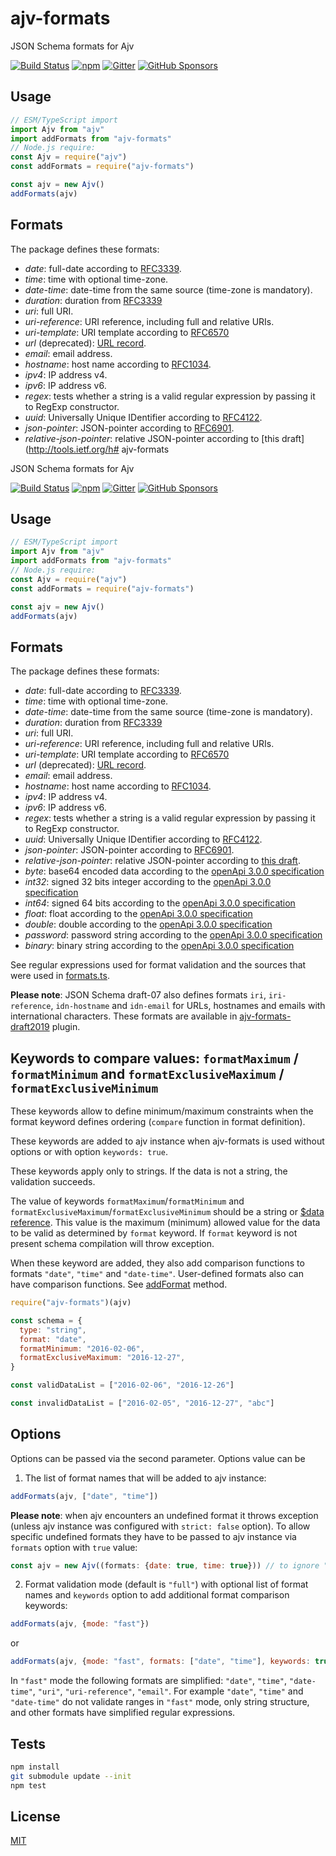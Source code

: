 # ajv-formats

JSON Schema formats for Ajv

[![Build Status](https://travis-ci.org/ajv-validator/ajv-formats.svg?branch=master)](https://travis-ci.org/ajv-validator/ajv-formats)
[![npm](https://img.shields.io/npm/v/ajv-formats.svg)](https://www.npmjs.com/package/ajv-formats)
[![Gitter](https://img.shields.io/gitter/room/ajv-validator/ajv.svg)](https://gitter.im/ajv-validator/ajv)
[![GitHub Sponsors](https://img.shields.io/badge/$-sponsors-brightgreen)](https://github.com/sponsors/epoberezkin)

## Usage

```javascript
// ESM/TypeScript import
import Ajv from "ajv"
import addFormats from "ajv-formats"
// Node.js require:
const Ajv = require("ajv")
const addFormats = require("ajv-formats")

const ajv = new Ajv()
addFormats(ajv)
```

## Formats

The package defines these formats:

- _date_: full-date according to [RFC3339](http://tools.ietf.org/html/rfc3339#section-5.6).
- _time_: time with optional time-zone.
- _date-time_: date-time from the same source (time-zone is mandatory).
- _duration_: duration from [RFC3339](https://tools.ietf.org/html/rfc3339#appendix-A)
- _uri_: full URI.
- _uri-reference_: URI reference, including full and relative URIs.
- _uri-template_: URI template according to [RFC6570](https://tools.ietf.org/html/rfc6570)
- _url_ (deprecated): [URL record](https://url.spec.whatwg.org/#concept-url).
- _email_: email address.
- _hostname_: host name according to [RFC1034](http://tools.ietf.org/html/rfc1034#section-3.5).
- _ipv4_: IP address v4.
- _ipv6_: IP address v6.
- _regex_: tests whether a string is a valid regular expression by passing it to RegExp constructor.
- _uuid_: Universally Unique IDentifier according to [RFC4122](http://tools.ietf.org/html/rfc4122).
- _json-pointer_: JSON-pointer according to [RFC6901](https://tools.ietf.org/html/rfc6901).
- _relative-json-pointer_: relative JSON-pointer according to [this draft](http://tools.ietf.org/h# ajv-formats

JSON Schema formats for Ajv

[![Build Status](https://travis-ci.org/ajv-validator/ajv-formats.svg?branch=master)](https://travis-ci.org/ajv-validator/ajv-formats)
[![npm](https://img.shields.io/npm/v/ajv-formats.svg)](https://www.npmjs.com/package/ajv-formats)
[![Gitter](https://img.shields.io/gitter/room/ajv-validator/ajv.svg)](https://gitter.im/ajv-validator/ajv)
[![GitHub Sponsors](https://img.shields.io/badge/$-sponsors-brightgreen)](https://github.com/sponsors/epoberezkin)

## Usage

```javascript
// ESM/TypeScript import
import Ajv from "ajv"
import addFormats from "ajv-formats"
// Node.js require:
const Ajv = require("ajv")
const addFormats = require("ajv-formats")

const ajv = new Ajv()
addFormats(ajv)
```

## Formats

The package defines these formats:

- _date_: full-date according to [RFC3339](http://tools.ietf.org/html/rfc3339#section-5.6).
- _time_: time with optional time-zone.
- _date-time_: date-time from the same source (time-zone is mandatory).
- _duration_: duration from [RFC3339](https://tools.ietf.org/html/rfc3339#appendix-A)
- _uri_: full URI.
- _uri-reference_: URI reference, including full and relative URIs.
- _uri-template_: URI template according to [RFC6570](https://tools.ietf.org/html/rfc6570)
- _url_ (deprecated): [URL record](https://url.spec.whatwg.org/#concept-url).
- _email_: email address.
- _hostname_: host name according to [RFC1034](http://tools.ietf.org/html/rfc1034#section-3.5).
- _ipv4_: IP address v4.
- _ipv6_: IP address v6.
- _regex_: tests whether a string is a valid regular expression by passing it to RegExp constructor.
- _uuid_: Universally Unique IDentifier according to [RFC4122](http://tools.ietf.org/html/rfc4122).
- _json-pointer_: JSON-pointer according to [RFC6901](https://tools.ietf.org/html/rfc6901).
- _relative-json-pointer_: relative JSON-pointer according to [this draft](http://tools.ietf.org/html/draft-luff-relative-json-pointer-00).
- _byte_: base64 encoded data according to the [openApi 3.0.0 specification](https://spec.openapis.org/oas/v3.0.0#data-types)
- _int32_: signed 32 bits integer according to the [openApi 3.0.0 specification](https://spec.openapis.org/oas/v3.0.0#data-types)
- _int64_: signed 64 bits according to the [openApi 3.0.0 specification](https://spec.openapis.org/oas/v3.0.0#data-types)
- _float_: float according to the [openApi 3.0.0 specification](https://spec.openapis.org/oas/v3.0.0#data-types)
- _double_: double according to the [openApi 3.0.0 specification](https://spec.openapis.org/oas/v3.0.0#data-types)
- _password_: password string according to the [openApi 3.0.0 specification](https://spec.openapis.org/oas/v3.0.0#data-types)
- _binary_: binary string according to the [openApi 3.0.0 specification](https://spec.openapis.org/oas/v3.0.0#data-types)

See regular expressions used for format validation and the sources that were used in [formats.ts](https://github.com/ajv-validator/ajv-formats/blob/master/src/formats.ts).

**Please note**: JSON Schema draft-07 also defines formats `iri`, `iri-reference`, `idn-hostname` and `idn-email` for URLs, hostnames and emails with international characters. These formats are available in [ajv-formats-draft2019](https://github.com/luzlab/ajv-formats-draft2019) plugin.

## Keywords to compare values: `formatMaximum` / `formatMinimum` and `formatExclusiveMaximum` / `formatExclusiveMinimum`

These keywords allow to define minimum/maximum constraints when the format keyword defines ordering (`compare` function in format definition).

These keywords are added to ajv instance when ajv-formats is used without options or with option `keywords: true`.

These keywords apply only to strings. If the data is not a string, the validation succeeds.

The value of keywords `formatMaximum`/`formatMinimum` and `formatExclusiveMaximum`/`formatExclusiveMinimum` should be a string or [\$data reference](https://github.com/ajv-validator/ajv/blob/master/docs/validation.md#data-reference). This value is the maximum (minimum) allowed value for the data to be valid as determined by `format` keyword. If `format` keyword is not present schema compilation will throw exception.

When these keyword are added, they also add comparison functions to formats `"date"`, `"time"` and `"date-time"`. User-defined formats also can have comparison functions. See [addFormat](https://github.com/ajv-validator/ajv/blob/master/docs/api.md#api-addformat) method.

```javascript
require("ajv-formats")(ajv)

const schema = {
  type: "string",
  format: "date",
  formatMinimum: "2016-02-06",
  formatExclusiveMaximum: "2016-12-27",
}

const validDataList = ["2016-02-06", "2016-12-26"]

const invalidDataList = ["2016-02-05", "2016-12-27", "abc"]
```

## Options

Options can be passed via the second parameter. Options value can be

1. The list of format names that will be added to ajv instance:

```javascript
addFormats(ajv, ["date", "time"])
```

**Please note**: when ajv encounters an undefined format it throws exception (unless ajv instance was configured with `strict: false` option). To allow specific undefined formats they have to be passed to ajv instance via `formats` option with `true` value:

```javascript
const ajv = new Ajv((formats: {date: true, time: true})) // to ignore "date" and "time" formats in schemas.
```

2. Format validation mode (default is `"full"`) with optional list of format names and `keywords` option to add additional format comparison keywords:

```javascript
addFormats(ajv, {mode: "fast"})
```

or

```javascript
addFormats(ajv, {mode: "fast", formats: ["date", "time"], keywords: true})
```

In `"fast"` mode the following formats are simplified: `"date"`, `"time"`, `"date-time"`, `"uri"`, `"uri-reference"`, `"email"`. For example `"date"`, `"time"` and `"date-time"` do not validate ranges in `"fast"` mode, only string structure, and other formats have simplified regular expressions.

## Tests

```bash
npm install
git submodule update --init
npm test
```

## License

[MIT](https://github.com/ajv-validator/ajv-formats/blob/master/LICENSE)
